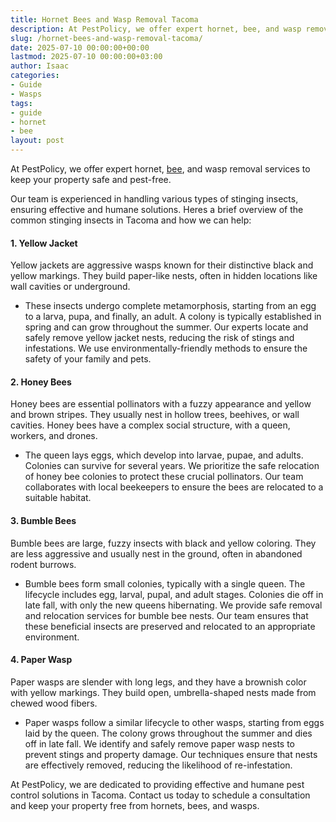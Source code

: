 ```yaml
---
title: Hornet Bees and Wasp Removal Tacoma
description: At PestPolicy, we offer expert hornet, bee, and wasp removal services to keep your property safe and pest-free. Our team is experienced in handling various...
slug: /hornet-bees-and-wasp-removal-tacoma/
date: 2025-07-10 00:00:00+00:00
lastmod: 2025-07-10 00:00:00+03:00
author: Isaac
categories:
- Guide
- Wasps
tags:
- guide
- hornet
- bee
layout: post
---
```

At PestPolicy, we offer expert hornet, [bee](https://pestpolicy.com/do-carpenter-bees-bite/), and wasp removal services to keep your property safe and pest-free.

Our team is experienced in handling various types of stinging insects, ensuring effective and humane solutions. Heres a brief overview of the common stinging insects in Tacoma and how we can help:
#### 1. Yellow Jacket
Yellow jackets are aggressive wasps known for their distinctive black and yellow markings. They build paper-like nests, often in hidden locations like wall cavities or underground.
- These insects undergo complete metamorphosis, starting from an egg to a larva, pupa, and finally, an adult. A colony is typically established in spring and can grow throughout the summer.
Our experts locate and safely remove yellow jacket nests, reducing the risk of stings and infestations. We use environmentally-friendly methods to ensure the safety of your family and pets.
#### 2. Honey Bees
Honey bees are essential pollinators with a fuzzy appearance and yellow and brown stripes. They usually nest in hollow trees, beehives, or wall cavities. Honey bees have a complex social structure, with a queen, workers, and drones.
- The queen lays eggs, which develop into larvae, pupae, and adults. Colonies can survive for several years.
We prioritize the safe relocation of honey bee colonies to protect these crucial pollinators. Our team collaborates with local beekeepers to ensure the bees are relocated to a suitable habitat.
#### 3. Bumble Bees
Bumble bees are large, fuzzy insects with black and yellow coloring. They are less aggressive and usually nest in the ground, often in abandoned rodent burrows.
- Bumble bees form small colonies, typically with a single queen. The lifecycle includes egg, larval, pupal, and adult stages. Colonies die off in late fall, with only the new queens hibernating.
We provide safe removal and relocation services for bumble bee nests. Our team ensures that these beneficial insects are preserved and relocated to an appropriate environment.
#### 4. Paper Wasp
Paper wasps are slender with long legs, and they have a brownish color with yellow markings. They build open, umbrella-shaped nests made from chewed wood fibers.
- Paper wasps follow a similar lifecycle to other wasps, starting from eggs laid by the queen. The colony grows throughout the summer and dies off in late fall.
We identify and safely remove paper wasp nests to prevent stings and property damage. Our techniques ensure that nests are effectively removed, reducing the likelihood of re-infestation.

At PestPolicy, we are dedicated to providing effective and humane pest control solutions in Tacoma. Contact us today to schedule a consultation and keep your property free from hornets, bees, and wasps.
